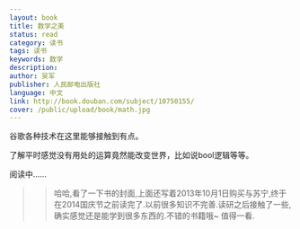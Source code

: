 ```yaml
---
layout: book
title: 数学之美
status: read
category: 读书
tags: 读书
keywords: 数学
description: 
author: 吴军
publisher: 人民邮电出版社
language: 中文
link: http://book.douban.com/subject/10750155/
cover: /public/upload/book/math.jpg
---
```

谷歌各种技术在这里能够接触到有点。

了解平时感觉没有用处的运算竟然能改变世界，比如说bool逻辑等等。

阅读中……

>>哈哈,看了一下书的封面,上面还写着2013年10月1日购买与苏宁,终于在2014国庆节之前读完了.以前很多知识不完善.读研之后接触了一些,确实感觉还是能学到很多东西的.不错的书籍哦~  值得一看.